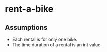 # rent-a-bike

Assumptions
-----------
- Each rental is for only one bike.
- The time duration of a rental is an int value.